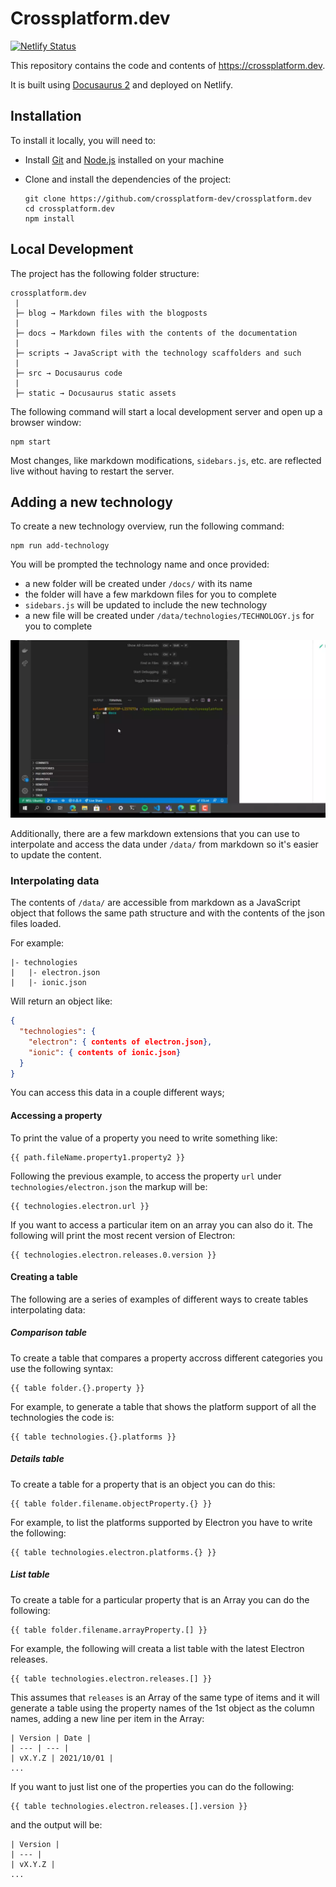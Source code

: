 # Crossplatform.dev

[![Netlify Status](https://api.netlify.com/api/v1/badges/94c5bec4-b9c5-4afb-bdc3-bbc10d237598/deploy-status)](https://app.netlify.com/sites/musing-turing-85b4c5/deploys)

This repository contains the code and contents of https://crossplatform.dev.

It is built using [Docusaurus 2](https://docusaurus.io/) and deployed on Netlify.

## Installation

To install it locally, you will need to:

* Install [Git] and [Node.js] installed on your machine
* Clone and install the dependencies of the project:

  ```console
  git clone https://github.com/crossplatform-dev/crossplatform.dev
  cd crossplatform.dev
  npm install
  ```

## Local Development

The project has the following folder structure:

```
crossplatform.dev
 |
 ├─ blog → Markdown files with the blogposts
 |
 ├─ docs → Markdown files with the contents of the documentation
 |
 ├─ scripts → JavaScript with the technology scaffolders and such
 |
 ├─ src → Docusaurus code
 |
 ├─ static → Docusaurus static assets
```

The following command will start a local development server and
open up a browser window:

```console
npm start
```

Most changes, like markdown modifications, `sidebars.js`, etc. are
reflected live without having to restart the server.

## Adding a new technology

To create a new technology overview, run the following command:

```console
npm run add-technology
```

You will be prompted the technology name and once provided:

* a new folder will be created under `/docs/` with its name
* the folder will have a few markdown files for you to complete
* `sidebars.js` will be updated to include the new technology
* a new file will be created under `/data/technologies/TECHNOLOGY.js`
  for you to complete

![video of "npm run add-technology" running](./static/img/add-technology.webp)

Additionally, there are a few markdown extensions that you
can use to interpolate and access the data under `/data/`
from markdown so it's easier to update the content.

### Interpolating data

The contents of `/data/` are accessible from markdown as a
JavaScript object that follows the same path structure and with the
contents of the json files loaded.

For example:

```
|- technologies
|   |- electron.json
|   |- ionic.json
```

Will return an object like:

```json
{
  "technologies": {
    "electron": { contents of electron.json},
    "ionic": { contents of ionic.json}
  }
}
```

You can access this data in a couple different ways;

#### Accessing a property

To print the value of a property you need to write something like:

```
{{ path.fileName.property1.property2 }}
```

Following the previous example, to access the property
`url` under `technologies/electron.json` the markup will be:

```
{{ technologies.electron.url }}
```

If you want to access a particular item on an array you can also
do it. The following will print the most recent version of Electron:

```
{{ technologies.electron.releases.0.version }}
```

#### Creating a table

The following are a series of examples of different ways to
create tables interpolating data:

##### Comparison table

To create a table that compares a property accross different
categories you use the following syntax:

```
{{ table folder.{}.property }}
```

For example, to generate a table that shows the platform support
of all the technologies the code is:

```
{{ table technologies.{}.platforms }}
```

##### Details table

To create a table for a property that is an object you can do this:

```
{{ table folder.filename.objectProperty.{} }}
```

For example, to list the platforms supported by Electron you have to
write the following:

```
{{ table technologies.electron.platforms.{} }}
```

##### List table

To create a table for a particular property that is an Array you
can do the following:

```
{{ table folder.filename.arrayProperty.[] }}
```

For example, the following will creata a list table with the latest
Electron releases.

```
{{ table technologies.electron.releases.[] }}
```

This assumes that `releases` is an Array of the same type of items
and it will generate a table using the property names of the 1st
object as the column names, adding a new line per item in the Array:

```
| Version | Date |
| --- | --- |
| vX.Y.Z | 2021/10/01 |
...
```

If you want to just list one of the properties you can do the following:

```
{{ table technologies.electron.releases.[].version }}
```

and the output will be:


```
| Version |
| --- |
| vX.Y.Z |
...
```


[git]: https://git-scm.com/downloads
[node.js]: https://nodejs.org/en/download/